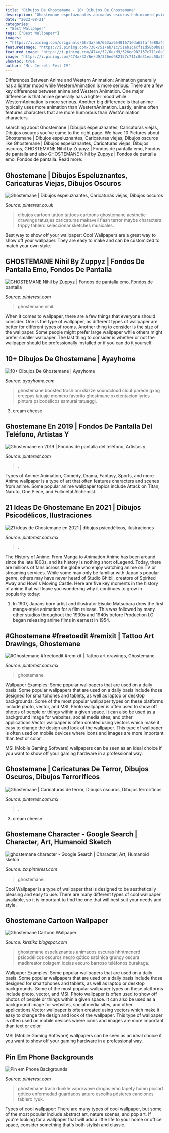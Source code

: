 ```yaml
---
title: "Dibujos De Ghostemane - 10+ Dibujos De Ghostemane"
description: "Ghostemane espeluznantes animados escuras hhhtmcnerd psicodélicos oscuros negro gótico satânica grungy oscura madkreator colagem ideias escuro barroso teléfonos burakaga"
date: "2022-08-21"
categories:
- "Best Wallpaper"
tags: ["Best Wallpaper"]
images:
- "https://i.pinimg.com/originals/66/3a/a6/663aa65401671eda63faffe88a437a82.png"
featuredImage: "https://i.pinimg.com/736x/51/ab/1c/51ab1cacf11d58b0b8100b1e9c7957cd.jpg"
featured_image: "https://i.pinimg.com/474x/32/6e/d9/326ed982137c711c0e31eac50a7759a3--mike-mitchell-gif-art.jpg"
image: "https://i.pinimg.com/474x/32/6e/d9/326ed982137c711c0e31eac50a7759a3--mike-mitchell-gif-art.jpg"
ShowToc: true
author: "Mr. Jerrell Feil IV"
---
```



Differences Between Anime and Western Animation: Animation generally has a lighter mood while WesternAnimation is more serious.
There are a few key differences between anime and Western Animation. One major difference is that anime generally has a lighter mood while WesternAnimation is more serious. Another big difference is that anime typically uses more animation than WesternAnimation. Lastly, anime often features characters that are more humorous than WestAnimation characters.

	

		
searching about Ghostemane | Dibujos espeluznantes, Caricaturas viejas, Dibujos oscuros you've came to the right page. We have 10 Pictures about Ghostemane | Dibujos espeluznantes, Caricaturas viejas, Dibujos oscuros like Ghostemane | Dibujos espeluznantes, Caricaturas viejas, Dibujos oscuros, GHOSTEMANE Nihil by Zuppyz | Fondos de pantalla emo, Fondos de pantalla and also GHOSTEMANE Nihil by Zuppyz | Fondos de pantalla emo, Fondos de pantalla. Read more:
		
    
## Ghostemane | Dibujos Espeluznantes, Caricaturas Viejas, Dibujos Oscuros

<img loading=lazy src="https://i.pinimg.com/originals/66/3a/a6/663aa65401671eda63faffe88a437a82.png" onerror="this.onerror=null;this.src='https://tse4.mm.bing.net/th?id=OIP.6Y6E33lVwiFpG0WRq5in4wHaJQ&amp;pid=15.1';" alt="Ghostemane | Dibujos espeluznantes, Caricaturas viejas, Dibujos oscuros">

_Source: pinterest.co.uk_

>dibujos cartoon tattoo tattoos cartoons ghostemane aesthetic drawings tatuajes caricaturas makaveli flash terror maybe characters trippy tablero seleccionar sketches musicales. 

	

Best way to show off your wallpaper:
Cool Wallpapers are a great way to show off your wallpaper. They are easy to make and can be customized to match your own style.

    
## GHOSTEMANE Nihil By Zuppyz | Fondos De Pantalla Emo, Fondos De Pantalla

<img loading=lazy src="https://i.pinimg.com/originals/af/de/ba/afdeba82700c114f13756178ed9157de.jpg" onerror="this.onerror=null;this.src='https://tse2.mm.bing.net/th?id=OIP.pHNK5CPYl3Dm4EvUmuiIEgHaHa&amp;pid=15.1';" alt="GHOSTEMANE Nihil by Zuppyz | Fondos de pantalla emo, Fondos de pantalla">

_Source: pinterest.com_

>ghostemane nihil. 

	

When it comes to wallpaper, there are a few things that everyone should consider. One is the type of wallpaper, as different types of wallpaper are better for different types of rooms. Another thing to consider is the size of the wallpaper. Some people might prefer large wallpaper while others might prefer smaller wallpaper. The last thing to consider is whether or not the wallpaper should be professionally installed or if you can do it yourself.

    
## 10+ Dibujos De Ghostemane | Ayayhome

<img loading=lazy src="https://i.pinimg.com/564x/e5/45/d3/e545d34c91cc74cd201d4950c9b6bea9.jpg" onerror="this.onerror=null;this.src='https://tse2.mm.bing.net/th?id=OIP.JUHCoRWTgYp8PK1UjsphKgHaHa&amp;pid=15.1';" alt="10+ Dibujos De Ghostemane | Ayayhome">

_Source: ayayhome.com_

>ghostemane boosted trxsh oni skizze soundcloud clout parede gxng creepys tatuaje momero favorito ghostmane xxxtentacion lyrics pintura psicodélicos samurai tatuaggi. 

	

3. cream cheese 

    
## Ghostemane En 2019 | Fondos De Pantalla Del Teléfono, Artistas Y

<img loading=lazy src="https://i.pinimg.com/474x/37/d5/90/37d5900d4d5dc3b258f2eae2837f77e8.jpg" onerror="this.onerror=null;this.src='https://tse4.mm.bing.net/th?id=OIP.UBpJIiFFH2l2O7EjPxBdNgAAAA&amp;pid=15.1';" alt="Ghostemane en 2019 | Fondos de pantalla del teléfono, Artistas y">

_Source: pinterest.com_

>. 

	

Types of Anime: Animation, Comedy, Drama, Fantasy, Sports, and more
Anime wallpaper is a type of art that often features characters and scenes from anime. Some popular anime wallpaper topics include Attack on Titan, Naruto, One Piece, and Fullmetal Alchemist.

    
## 21 Ideas De Ghostemane En 2021 | Dibujos Psicodélicos, Ilustraciones

<img loading=lazy src="https://i.pinimg.com/474x/32/6e/d9/326ed982137c711c0e31eac50a7759a3--mike-mitchell-gif-art.jpg" onerror="this.onerror=null;this.src='https://tse1.mm.bing.net/th?id=OIP.hGpcc-WacOMOYvQSiyv9LgAAAA&amp;pid=15.1';" alt="21 ideas de Ghostemane en 2021 | dibujos psicodélicos, ilustraciones">

_Source: pinterest.com.mx_

>. 

	

The History of Anime: From Manga to Animation
Anime has been around since the late 1800s, and its history is nothing short ofLegend. Today, there are millions of fans across the globe who enjoy watching anime on TV or streaming services. While some may only be familiar with Japan's popular genre, others may have never heard of Studio Ghibli, creators of Spirited Away and Howl's Moving Castle. Here are five key moments in the history of anime that will leave you wondering why it continues to grow in popularity today:
1) In 1907, Japans born artist and illustrator Eisuke Matsubara drew the first manga-style animation for a film release. This was followed by many other studios throughout the 1930s and 1940s before Production I.G began releasing anime films in earnest in 1954.

    
## #Ghostemane #freetoedit #remixit | Tattoo Art Drawings, Ghostemane

<img loading=lazy src="https://i.pinimg.com/736x/58/d1/a0/58d1a057fa95705fad69dd5b20eb1773.jpg" onerror="this.onerror=null;this.src='https://tse2.mm.bing.net/th?id=OIP.b0zjautU9vPV-NMHNHwpDQAAAA&amp;pid=15.1';" alt="#Ghostemane #freetoedit #remixit | Tattoo art drawings, Ghostemane">

_Source: pinterest.com.mx_

>ghostemane. 

	

Wallpaper Examples: Some popular wallpapers that are used on a daily basis.
Some popular wallpapers that are used on a daily basis include those designed for smartphones and tablets, as well as laptop or desktop backgrounds. Some of the most popular wallpaper types on these platforms include photo, vector, and MSI. 
Photo wallpaper is often used to show off photos of people or things within a given space. It can also be used as a background image for websites, social media sites, and other applications.Vector wallpaper is often created using vectors which make it easy to change the design and look of the wallpaper. This type of wallpaper is often used on mobile devices where icons and images are more important than text or color. 

MSI (Mobile Gaming Software) wallpapers can be seen as an ideal choice if you want to show off your gaming hardware in a professional way.

    
## Ghostemane | Caricaturas De Terror, Dibujos Oscuros, Dibujos Terroríficos

<img loading=lazy src="https://i.pinimg.com/736x/51/ab/1c/51ab1cacf11d58b0b8100b1e9c7957cd.jpg" onerror="this.onerror=null;this.src='https://tse4.mm.bing.net/th?id=OIP.DI48bVHic3r56zRETak2yQHaHa&amp;pid=15.1';" alt="Ghostemane | Caricaturas de terror, Dibujos oscuros, Dibujos terroríficos">

_Source: pinterest.com.mx_

>. 

	

3. cream cheese 

    
## Ghostemane Character - Google Search | Character, Art, Humanoid Sketch

<img loading=lazy src="https://i.pinimg.com/736x/a0/f4/e3/a0f4e38967db8a7fc66bccbf1d1dff36.jpg" onerror="this.onerror=null;this.src='https://tse4.mm.bing.net/th?id=OIP.wQqPTm7VBWpSu0OicQcP1wHaHa&amp;pid=15.1';" alt="ghostemane character - Google Search | Character, Art, Humanoid sketch">

_Source: za.pinterest.com_

>ghostemane. 

	

Cool Wallpaper is a type of wallpaper that is designed to be aesthetically pleasing and easy to use. There are many different types of cool wallpaper available, so it is important to find the one that will best suit your needs and style.

    
## Ghostemane Cartoon Wallpaper

<img loading=lazy src="https://i.pinimg.com/originals/57/29/7a/57297a8f31fcff44e67a59524f555956.jpg" onerror="this.onerror=null;this.src='https://tse4.mm.bing.net/th?id=OIP.SM7bNKCheOBquKngxWvvAQAAAA&amp;pid=15.1';" alt="Ghostemane Cartoon Wallpaper">

_Source: kirstika.blogspot.com_

>ghostemane espeluznantes animados escuras hhhtmcnerd psicodélicos oscuros negro gótico satânica grungy oscura madkreator colagem ideias escuro barroso teléfonos burakaga. 

	

Wallpaper Examples: Some popular wallpapers that are used on a daily basis.
Some popular wallpapers that are used on a daily basis include those designed for smartphones and tablets, as well as laptop or desktop backgrounds. Some of the most popular wallpaper types on these platforms include photo, vector, and MSI. 
Photo wallpaper is often used to show off photos of people or things within a given space. It can also be used as a background image for websites, social media sites, and other applications.Vector wallpaper is often created using vectors which make it easy to change the design and look of the wallpaper. This type of wallpaper is often used on mobile devices where icons and images are more important than text or color. 

MSI (Mobile Gaming Software) wallpapers can be seen as an ideal choice if you want to show off your gaming hardware in a professional way.

    
## Pin Em Phone Backgrounds

<img loading=lazy src="https://i.pinimg.com/736x/08/8f/58/088f581998c0e8d2c2a760171e6a8270.jpg" onerror="this.onerror=null;this.src='https://tse4.mm.bing.net/th?id=OIP.VoGFLpVZCKVd5-i_POPvhQHaNY&amp;pid=15.1';" alt="Pin em Phone Backgrounds">

_Source: pinterest.com_

>ghostemane trash dunkle vaporwave drogas emo tapety humo picsart gótico enfermedad guardados arturo escolha pósteres canciones tablero ryuk. 

	

Types of cool wallpaper:
There are many types of cool wallpaper, but some of the most popular include abstract art, nature scenes, and pop art. If you're looking for a wallpaper that will add a little life to your home or office space, consider something that's both stylish and classic.

